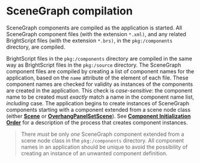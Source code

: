 SceneGraph compilation
======================

SceneGraph components are compiled as the application is started. All SceneGraph component files (with the extension `*.xml)`, and any related BrightScript files (with the extension `*.brs)`, in the `pkg:/components` directory, are compiled.

BrightScript files in the `pkg:/components` directory are compiled in the same way as BrightScript files in the `pkg:/source` directory. The SceneGraph component files are compiled by creating a list of component names for the application, based on the `name` attribute of the [**<component>**](component_1608292.html) element of each file. These component names are checked for validity as instances of the components are created in the application. This check is _case-sensitive_: the component name to be created must _exactly_ match a name in the component name list, _including_ case. The application begins to create instances of SceneGraph components starting with a component extended from a scene node class (either [**Scene**](Scene_1607315.html) or [**OverhangPanelSetScene**](OverhangPanelSetScene_1613108.html)). See [**Component Initialization Order**](Component-Initialization-Order_1611697.html) for a description of the process that creates component instances.

> There _must_ be only _one_ SceneGraph component extended from a scene node class in the `pkg:/components` directory. All component names in an application should be unique to avoid the possibility of creating an instance of an unwanted component definition.